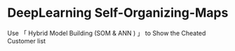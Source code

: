 # DeepLearning Self-Organizing-Maps
Use 「 Hybrid Model Building (SOM & ANN ) 」 to Show the Cheated Customer list

